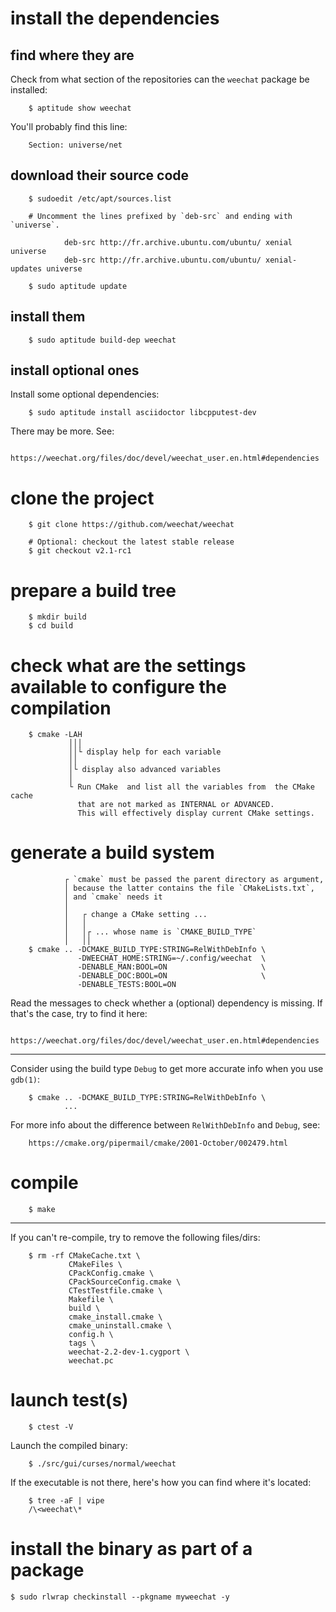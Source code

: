 # install the dependencies
## find where they are

Check from what section of the repositories can the `weechat` package be installed:

        $ aptitude show weechat

You'll probably find this line:

        Section: universe/net

## download their source code

        $ sudoedit /etc/apt/sources.list

        # Uncomment the lines prefixed by `deb-src` and ending with `universe`.

                deb-src http://fr.archive.ubuntu.com/ubuntu/ xenial universe
                deb-src http://fr.archive.ubuntu.com/ubuntu/ xenial-updates universe

        $ sudo aptitude update

## install them

        $ sudo aptitude build-dep weechat

## install optional ones

Install some optional dependencies:

        $ sudo aptitude install asciidoctor libcpputest-dev

There may be more. See:

        https://weechat.org/files/doc/devel/weechat_user.en.html#dependencies

##
# clone the project

        $ git clone https://github.com/weechat/weechat

        # Optional: checkout the latest stable release
        $ git checkout v2.1-rc1

# prepare a build tree

        $ mkdir build
        $ cd build

# check what are the settings available to configure the compilation

        $ cmake -LAH
                 │││
                 ││└ display help for each variable
                 ││
                 │└ display also advanced variables
                 │
                 └ Run CMake  and list all the variables from  the CMake cache
                   that are not marked as INTERNAL or ADVANCED.
                   This will effectively display current CMake settings.

# generate a build system

                ┌ `cmake` must be passed the parent directory as argument,
                │ because the latter contains the file `CMakeLists.txt`,
                │ and `cmake` needs it
                │
                │   ┌ change a CMake setting ...
                │   │
                │   │┌ ... whose name is `CMAKE_BUILD_TYPE`
                │   ││
        $ cmake .. -DCMAKE_BUILD_TYPE:STRING=RelWithDebInfo \
                   -DWEECHAT_HOME:STRING=~/.config/weechat  \
                   -DENABLE_MAN:BOOL=ON                     \
                   -DENABLE_DOC:BOOL=ON                     \
                   -DENABLE_TESTS:BOOL=ON

Read the messages to check whether a (optional) dependency is missing.
If that's the case, try to find it here:

        https://weechat.org/files/doc/devel/weechat_user.en.html#dependencies

---

Consider using the build type `Debug` to get more accurate info when you use `gdb(1)`:

        $ cmake .. -DCMAKE_BUILD_TYPE:STRING=RelWithDebInfo \
                ...

For more info about the difference between `RelWithDebInfo` and `Debug`, see:

        https://cmake.org/pipermail/cmake/2001-October/002479.html

# compile

        $ make

---

If you can't re-compile, try to remove the following files/dirs:

        $ rm -rf CMakeCache.txt \
                 CMakeFiles \
                 CPackConfig.cmake \
                 CPackSourceConfig.cmake \
                 CTestTestfile.cmake \
                 Makefile \
                 build \
                 cmake_install.cmake \
                 cmake_uninstall.cmake \
                 config.h \
                 tags \
                 weechat-2.2-dev-1.cygport \
                 weechat.pc

# launch test(s)

        $ ctest -V

Launch the compiled binary:

        $ ./src/gui/curses/normal/weechat

If the executable is not there, here's how you can find where it's located:

        $ tree -aF | vipe
        /\<weechat\*

# install the binary as part of a package

    $ sudo rlwrap checkinstall --pkgname myweechat -y

